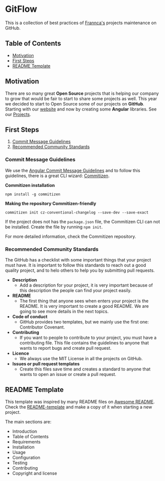 # GitFlow

This is a collection of best practices of [Frannca's](https://github.com/Frannca/frannca) projects maintenance on 
GitHub.

## Table of Contents

- [Motivation](#motivation)
- [First Steps](#first-steps)
- [README Template](#readme-template)

## Motivation

There are so many great **Open Source** projects that is helping our company to grow that would be fair to start to 
share some projects as well. This year we decided to start to Open Source some of our projects on **GitHub**. 
Starting with our [website](http://frannca.com) and now by creating some **Angular** libraries. See our 
[Projects](#projects).


## First Steps

1. [Commit Message Guidelines](#commit-message-guidelines)
2. [Recommended Community Standards](#recommended-community-standards)

### Commit Message Guidelines

We use the [Angular Commit Message Guidelines](https://github.com/angular/angular.js/blob/master/DEVELOPERS.md#commits) 
and to follow this guidelines, there is a great CLI wizard: [Commitizen](https://github.com/commitizen/cz-cli).

**Commitizen installation**

```
npm install -g commitizen
```

**Making the repository Commitizen-friendly**

```
commitizen init cz-conventional-changelog --save-dev --save-exact
```

If the project does not has the `package.json` file, the Commitizen CLI can not be installed. Create the file by 
running `npm init`.

For more detailed information, check the Commitizen repository.

### Recommended Community Standards

The GitHub has a checklist with some important things that your project must have. It is important to follow this 
standards to reach out a good quality project, and to helo others to help you by submitting pull requests.

- **Description**
  - Add a description for your project, it is very important because of this description the people can find your project 
easily.
- **README**
  - The first thing that anyone sees when enters your project is the README. It is very important to create a good README. 
We are going to see more details in the next topics. 
- **Code of conduct**
  - GitHub provides two templates, but we mainly use the first one: Contributor Covenant.
- **Contributing**
  - If you want to people to contribute to your project, you must have a contributing file. This file contains the 
guidelines to anyone that wants to report bugs and create pull request.
- **Licence**
  - We always use the MIT License in all the projects on GitHub.
- **Issues or pull request templates**
  - Create this files save time and creates a standard to anyone that wants to open an issue or create a pull request.

## README Template

This template was inspired by many README files on [Awesome README](https://github.com/matiassingers/awesome-readme). 
Check the [README-template](README-template.md) and make a copy of it when starting a new project.

The main sections are:

- Introduction
- Table of Contents
- Requirements
- Installation
- Usage
- Configuration
- Testing
- Contributing
- Copyright and license
